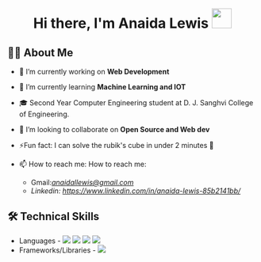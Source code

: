 <h1 align="center"> Hi there, I'm Anaida Lewis  <img src = "https://raw.githubusercontent.com/NoobMahbub/NoobMahbub/main/Wave.gif" style = "width: 40px; height:40px"/> </h1>

<h2> 🙌🏻 About Me</h2>

- 🔭 I’m currently working on **Web Development**

- 🌱 I’m currently learning **Machine Learning and IOT**

- 🎓 Second Year Computer Engineering student at D. J. Sanghvi College of Engineering.

- 👯 I’m looking to collaborate on **Open Source and Web dev** 

- ⚡Fun fact: I can solve the rubik's cube in under 2 minutes 🥳

- 📫 How to reach me: 
 How to reach me:<ul> <li >Gmail:*anaidallewis@gmail.com</li><li>Linkedin: https://www.linkedin.com/in/anaida-lewis-85b2141bb/</li></ul>*</li></ul>

<h2> 🛠 Technical Skills</h2>

- Languages -  <img src="https://camo.githubusercontent.com/6c87e587fd8dbef2a36e01c58d3e8d0a5d0ba547709e850c55fa07b00f7a883c/68747470733a2f2f696d672e736869656c64732e696f2f7374617469632f76313f6c6162656c3d266d6573736167653d507974686f6e26636f6c6f723d323232266c6f676f3d707974686f6e"/> <img src="https://camo.githubusercontent.com/de0aad11f63b209ff8970cd9fc35e6bfa969a2615dba9fe0795644c87c87a582/68747470733a2f2f696d672e736869656c64732e696f2f7374617469632f76313f6c6162656c3d266d6573736167653d4a61766126636f6c6f723d323232266c6f676f3d6a617661266c6f676f436f6c6f723d303037333936" /> <img src="https://camo.githubusercontent.com/db3f449fc34f50cca4500bbfb4e19fdc9f2abce7c475835639bfe4a7002566a1/68747470733a2f2f696d672e736869656c64732e696f2f7374617469632f76313f6c6162656c3d266d6573736167653d4325324225324226636f6c6f723d323232266c6f676f3d63706c7573706c7573266c6f676f436f6c6f723d303035393943"/> <img src='https://camo.githubusercontent.com/d86eaa6dcaca624a0df6dd49fce2e07224a0d2d3965c090aeb73b009c11a4692/68747470733a2f2f696d672e736869656c64732e696f2f7374617469632f76313f6c6162656c3d266d6573736167653d4a61766153637269707426636f6c6f723d323232266c6f676f3d6a617661736372697074'/>
- Frameworks/Libraries - <img src="https://img.shields.io/badge/Django-092E20?style=for-the-badge&logo=django&logoColor=white"/>
